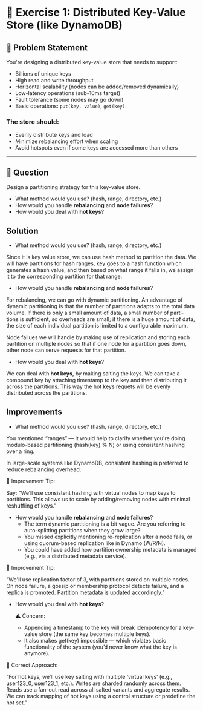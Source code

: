 # 🧩 Exercise 1: Distributed Key-Value Store (like DynamoDB)

## 📘 Problem Statement

You're designing a distributed key-value store that needs to support:

- Billions of unique keys  
- High read and write throughput  
- Horizontal scalability (nodes can be added/removed dynamically)  
- Low-latency operations (sub-10ms target)  
- Fault tolerance (some nodes may go down)  
- Basic operations: `put(key, value)`, `get(key)`

### The store should:

- Evenly distribute keys and load  
- Minimize rebalancing effort when scaling  
- Avoid hotspots even if some keys are accessed more than others  

---

## 🎯 Question

Design a partitioning strategy for this key-value store.

- What method would you use? (hash, range, directory, etc.)  
- How would you handle **rebalancing** and **node failures**?  
- How would you deal with **hot keys**?



## Solution

- What method would you use? (hash, range, directory, etc.)

Since it is key value store, we can use hash method to partition the data. We will have partitions for hash ranges, key goes to a hash function which generates a hash value, and then based on what range it falls in, we assign it to the corresponding partition for that range.

- How would you handle **rebalancing** and **node failures**?  

For rebalancing, we can go with dynamic partitioning. An advantage of dynamic partitioning is that the number of partitions adapts to the
total data volume. If there is only a small amount of data, a small number of parti‐
tions is sufficient, so overheads are small; if there is a huge amount of data, the size of
each individual partition is limited to a configurable maximum.

Node failues we will handle by making use of replication and storing each partition on multiple nodes so that if one node for a partition goes down, other node can serve requests for that partition.

- How would you deal with **hot keys**?

We can deal with **hot keys**, by making salting the keys. We can take a compound key by attaching timestamp to the key and then distributing it across the partitions. This way the hot keys requets will be evenly distributed across the partitions.


## Improvements

-  What method would you use? (hash, range, directory, etc.)

You mentioned “ranges” — it would help to clarify whether you're doing modulo-based partitioning (hash(key) % N) or using consistent hashing over a ring.

In large-scale systems like DynamoDB, consistent hashing is preferred to reduce rebalancing overhead.

💬 Improvement Tip:

Say: “We’ll use consistent hashing with virtual nodes to map keys to partitions. This allows us to scale by adding/removing nodes with minimal reshuffling of keys.”

- How would you handle **rebalancing** and **node failures**?  
    - The term dynamic partitioning is a bit vague. Are you referring to auto-splitting partitions when they grow large?
    - You missed explicitly mentioning re-replication after a node fails, or using quorum-based replication like in Dynamo (W/R/N).
    - You could have added how partition ownership metadata is managed (e.g., via a distributed metadata service).

💬 Improvement Tip:

“We'll use replication factor of 3, with partitions stored on multiple nodes. On node failure, a gossip or membership protocol detects failure, and a replica is promoted. Partition metadata is updated accordingly.”

- How would you deal with **hot keys**?
    
    ⚠️ Concern:
    - Appending a timestamp to the key will break idempotency for a key-value store (the same key becomes multiple keys).
    - It also makes get(key) impossible — which violates basic functionality of the system (you’d never know what the key is anymore).

💬 Correct Approach:

“For hot keys, we’ll use key salting with multiple ‘virtual keys’ (e.g., user123_0, user123_1, etc.). Writes are sharded randomly across them. Reads use a fan-out read across all salted variants and aggregate results. We can track mapping of hot keys using a control structure or predefine the hot set.”





